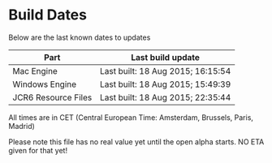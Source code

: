 # Build Dates

Below are the last known dates to updates

Part | Last build update
-----|-----
Mac Engine | Last built: 18 Aug 2015; 16:15:54
Windows Engine | Last built: 18 Aug 2015; 15:49:39
JCR6 Resource Files | Last built: 18 Aug 2015; 22:35:44
All times are in CET (Central European Time: Amsterdam, Brussels, Paris, Madrid)


Please note this file has no real value yet until the open alpha starts. NO ETA given for that yet!
